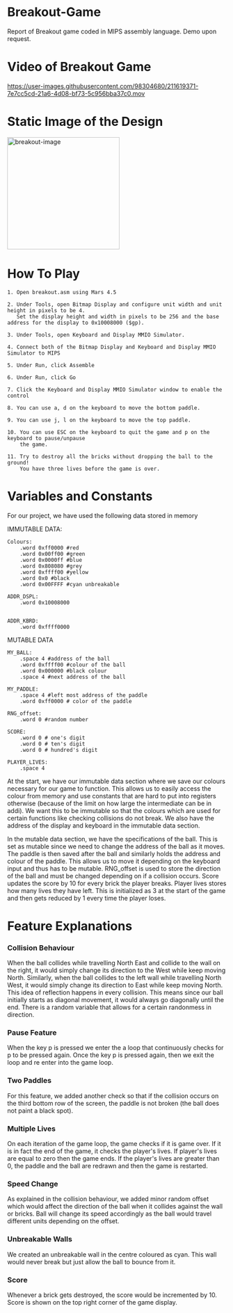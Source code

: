 # Breakout-Game
Report of Breakout game coded in MIPS assembly language. Demo upon request.


# Video of Breakout Game
https://user-images.githubusercontent.com/98304680/211619371-7e7cc5cd-21a6-4d08-bf73-5c956bba37c0.mov

# Static Image of the Design

<img width="258" alt="breakout-image" src="https://user-images.githubusercontent.com/98304680/211613645-3b62b0d1-c02f-4ab4-93d1-851d5cb97505.png">

# How To Play

    1. Open breakout.asm using Mars 4.5
    
    2. Under Tools, open Bitmap Display and configure unit width and unit height in pixels to be 4. 
       Set the display height and width in pixels to be 256 and the base address for the display to 0x10008000 ($gp).
    
    3. Under Tools, open Keyboard and Display MMIO Simulator.
    
    4. Connect both of the Bitmap Display and Keyboard and Display MMIO Simulator to MIPS
    
    5. Under Run, click Assemble
    
    6. Under Run, click Go
    
    7. Click the Keyboard and Display MMIO Simulator window to enable the control
    
    8. You can use a, d on the keyboard to move the bottom paddle. 

    9. You can use j, l on the keyboard to move the top paddle. 

    10. You can use ESC on the keyboard to quit the game and p on the keyboard to pause/unpause 
        the game.
    
    11. Try to destroy all the bricks without dropping the ball to the ground! 
        You have three lives before the game is over.


# Variables and Constants
For our project, we have used the following data stored in memory

IMMUTABLE DATA:

    Colours:  
        .word 0xff0000 #red  
        .word 0x00ff00 #green  
        .word 0x0000ff #blue  
        .word 0x808080 #grey  
        .word 0xffff00 #yellow  
        .word 0x0 #black   
        .word 0x00FFFF #cyan unbreakable
    
    ADDR_DSPL:
        .word 0x10008000
        
        
    ADDR_KBRD:
        .word 0xffff0000

MUTABLE DATA

    MY_BALL:
        .space 4 #address of the ball
        .word 0xffff00 #colour of the ball
        .word 0x000000 #black colour
        .space 4 #next address of the ball
        
    MY_PADDLE:
        .space 4 #left most address of the paddle
        .word 0xff0000 # color of the paddle
        
    RNG_offset:
        .word 0 #random number

    SCORE:
        .word 0 # one's digit
        .word 0 # ten's digit
        .word 0 # hundred's digit
    
    PLAYER_LIVES:
        .space 4


At the start, we have our immutable data section where we save our colours necessary for our game to function. This allows us to easily access the colour from memory and use constants that are hard to put into registers otherwise (because of the limit on how large the intermediate can be in addi). We want this to be immutable so that the colours which are used for certain functions like checking collisions do not break. We also have the address of the display and keyboard in the immutable data section. 


In the mutable data section, we have the specifications of the ball. This is set as mutable since we need to change the address of the ball as it moves. The paddle is then saved after the ball and similarly holds the address and colour of the paddle. This allows us to move it depending on the keyboard input and thus has to be mutable. RNG\_offset is used to store the direction of the ball and must be changed depending on if a collision occurs. Score updates the score by 10 for every brick the player breaks. Player lives stores how many lives they have left. This is initialized as 3 at the start of the game and then gets reduced by 1 every time the player loses.

# Feature Explanations

### Collision Behaviour
When the ball collides while travelling North East and collide to the wall on the right, it would simply change its direction to the West while keep moving North. Similarly, when the ball collides to the left wall while travelling North West, it would simply change its direction to East while keep moving North. This idea of reflection happens in every collision. This means since our ball initially starts as diagonal movement, it would always go diagonally until the end. There is a random variable that allows for a certain randonmess in direction.

### Pause Feature
When the key p is pressed we enter the a loop that continuously checks for p to be pressed again. Once the key p is pressed again, then we exit the loop and re enter into the game loop.

### Two Paddles
For this feature, we added another check so that if the collision occurs on the third bottom row of the screen, the paddle is not broken (the ball does not paint a black spot).


### Multiple Lives
On each iteration of the game loop, the game checks if it is game over. If it is in fact the end of the game, it checks the player's lives. If player's lives are equal to zero then the game ends. If the player's lives are greater than 0, the paddle and the ball are redrawn and then the game is restarted.


### Speed Change
As explained in the collision behaviour, we added minor random offset which would affect the direction of the ball when it collides against the wall or bricks. Ball will change its speed accordingly as the ball would travel different units depending on the offset.

### Unbreakable Walls
We created an unbreakable wall in the centre coloured as cyan. This wall would never break but just allow the ball to bounce from it.

### Score
Whenever a brick gets destroyed, the score would be incremented by 10. Score is shown on the top right corner of the game display.
